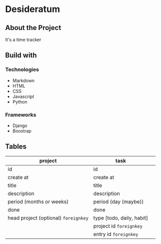 # Desideratum

## About the Project

It's a time tracker

## Build with

### Technologies

- Markdown
- HTML
- CSS
- Javascript
- Python

### Frameworks

- Django
- Boostrap

## Tables

| project                               | task                      |     |
| ------------------------------------- | ------------------------- | --- |
| id                                    | id                        |     |
| create at                             | create at                 |     |
| title                                 | title                     |     |
| description                           | description               |     |
| period (months or weeks)              | period (day (maybe))      |     |
| done                                  | done                      |
| head project (optional)  `foreignkey` | type [todo, daily, habit] |     |
|                                       | project id `foreignkey`   |     |
|                                       | entry id `foreignkey`     |     |
